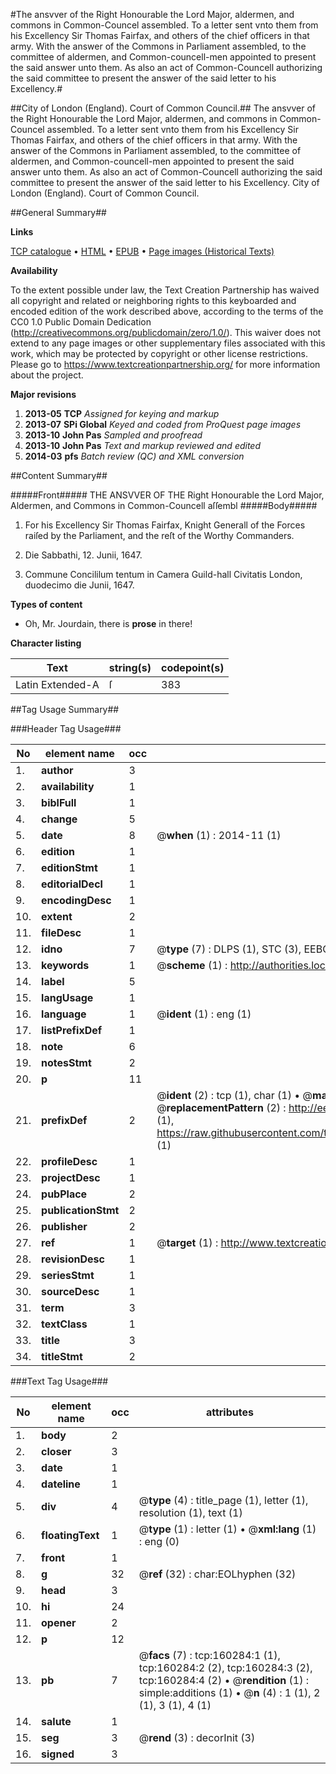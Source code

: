 #The ansvver of the Right Honourable the Lord Major, aldermen, and commons in Common-Councel assembled. To a letter sent vnto them from his Excellency Sir Thomas Fairfax, and others of the chief officers in that army. With the answer of the Commons in Parliament assembled, to the committee of aldermen, and Common-councell-men appointed to present the said answer unto them. As also an act of Common-Councell authorizing the said committee to present the answer of the said letter to his Excellency.#

##City of London (England). Court of Common Council.##
The ansvver of the Right Honourable the Lord Major, aldermen, and commons in Common-Councel assembled. To a letter sent vnto them from his Excellency Sir Thomas Fairfax, and others of the chief officers in that army. With the answer of the Commons in Parliament assembled, to the committee of aldermen, and Common-councell-men appointed to present the said answer unto them. As also an act of Common-Councell authorizing the said committee to present the answer of the said letter to his Excellency.
City of London (England). Court of Common Council.

##General Summary##

**Links**

[TCP catalogue](http://www.ota.ox.ac.uk/tcp/)  • 
[HTML](http://tei.it.ox.ac.uk/tcp/Texts-HTML/free/A88/A88444.html)  • 
[EPUB](http://tei.it.ox.ac.uk/tcp/Texts-EPUB/free/A88/A88444.epub) • 
[Page images (Historical Texts)](https://historicaltexts.jisc.ac.uk/eebo-99862076e)

**Availability**

To the extent possible under law, the Text Creation Partnership has waived all copyright and related or neighboring rights to this keyboarded and encoded edition of the work described above, according to the terms of the CC0 1.0 Public Domain Dedication (http://creativecommons.org/publicdomain/zero/1.0/). This waiver does not extend to any page images or other supplementary files associated with this work, which may be protected by copyright or other license restrictions. Please go to https://www.textcreationpartnership.org/ for more information about the project.

**Major revisions**

1. __2013-05__ __TCP__ *Assigned for keying and markup*
1. __2013-07__ __SPi Global__ *Keyed and coded from ProQuest page images*
1. __2013-10__ __John Pas__ *Sampled and proofread*
1. __2013-10__ __John Pas__ *Text and markup reviewed and edited*
1. __2014-03__ __pfs__ *Batch review (QC) and XML conversion*

##Content Summary##

#####Front#####
THE ANSVVER OF THE Right Honourable the Lord Major, Aldermen, and Commons in Common-Councell aſſembl
#####Body#####

1. For his Excellency Sir Thomas Fairfax, Knight Generall of the Forces raiſed by the Parliament, and the reſt of the Worthy Commanders.

1. Die Sabbathi, 12. Junii, 1647.

1. Commune Concililum tentum in Camera Guild-hall Civitatis London, duodecimo die Junii, 1647.

**Types of content**

  * Oh, Mr. Jourdain, there is **prose** in there!

**Character listing**


|Text|string(s)|codepoint(s)|
|---|---|---|
|Latin Extended-A|ſ|383|

##Tag Usage Summary##

###Header Tag Usage###

|No|element name|occ|attributes|
|---|---|---|---|
|1.|__author__|3||
|2.|__availability__|1||
|3.|__biblFull__|1||
|4.|__change__|5||
|5.|__date__|8| @__when__ (1) : 2014-11 (1)|
|6.|__edition__|1||
|7.|__editionStmt__|1||
|8.|__editorialDecl__|1||
|9.|__encodingDesc__|1||
|10.|__extent__|2||
|11.|__fileDesc__|1||
|12.|__idno__|7| @__type__ (7) : DLPS (1), STC (3), EEBO-CITATION (1), PROQUEST (1), VID (1)|
|13.|__keywords__|1| @__scheme__ (1) : http://authorities.loc.gov/ (1)|
|14.|__label__|5||
|15.|__langUsage__|1||
|16.|__language__|1| @__ident__ (1) : eng (1)|
|17.|__listPrefixDef__|1||
|18.|__note__|6||
|19.|__notesStmt__|2||
|20.|__p__|11||
|21.|__prefixDef__|2| @__ident__ (2) : tcp (1), char (1)  •  @__matchPattern__ (2) : ([0-9\-]+):([0-9IVX]+) (1), (.+) (1)  •  @__replacementPattern__ (2) : http://eebo.chadwyck.com/downloadtiff?vid=$1&page=$2 (1), https://raw.githubusercontent.com/textcreationpartnership/Texts/master/tcpchars.xml#$1 (1)|
|22.|__profileDesc__|1||
|23.|__projectDesc__|1||
|24.|__pubPlace__|2||
|25.|__publicationStmt__|2||
|26.|__publisher__|2||
|27.|__ref__|1| @__target__ (1) : http://www.textcreationpartnership.org/docs/. (1)|
|28.|__revisionDesc__|1||
|29.|__seriesStmt__|1||
|30.|__sourceDesc__|1||
|31.|__term__|3||
|32.|__textClass__|1||
|33.|__title__|3||
|34.|__titleStmt__|2||


###Text Tag Usage###

|No|element name|occ|attributes|
|---|---|---|---|
|1.|__body__|2||
|2.|__closer__|3||
|3.|__date__|1||
|4.|__dateline__|1||
|5.|__div__|4| @__type__ (4) : title_page (1), letter (1), resolution (1), text (1)|
|6.|__floatingText__|1| @__type__ (1) : letter (1)  •  @__xml:lang__ (1) : eng (0)|
|7.|__front__|1||
|8.|__g__|32| @__ref__ (32) : char:EOLhyphen (32)|
|9.|__head__|3||
|10.|__hi__|24||
|11.|__opener__|2||
|12.|__p__|12||
|13.|__pb__|7| @__facs__ (7) : tcp:160284:1 (1), tcp:160284:2 (2), tcp:160284:3 (2), tcp:160284:4 (2)  •  @__rendition__ (1) : simple:additions (1)  •  @__n__ (4) : 1 (1), 2 (1), 3 (1), 4 (1)|
|14.|__salute__|1||
|15.|__seg__|3| @__rend__ (3) : decorInit (3)|
|16.|__signed__|3||
